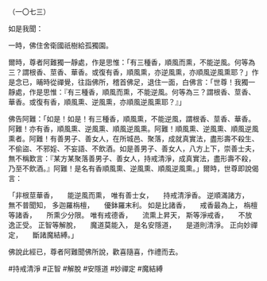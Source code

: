 （一〇七三）

如是我聞：

一時，佛住舍衛國祇樹給孤獨園。

爾時，尊者阿難獨一靜處，作是思惟：「有三種香，順風而熏，不能逆風。何等為三？謂根香、莖香、華香。或復有香，順風熏，亦逆風熏，亦順風逆風熏耶？」作是念已，晡時從禪覺，往詣佛所，稽首佛足，退住一面，白佛言：「世尊！我獨一靜處，作是思惟：『有三種香，順風而熏，不能逆風。何等為三？謂根香、莖香、華香。或復有香，順風熏、逆風熏，亦順風逆風熏耶？』」

佛告阿難：「如是！如是！有三種香，順風熏，不能逆風，謂根香、莖香、華香。阿難！亦有香，順風熏、逆風熏、順風逆風熏。阿難！順風熏、逆風熏、順風逆風熏者。阿難！有善男子、善女人，在所城邑、聚落，成就真實法，盡形壽不殺生、不偷盜、不邪婬、不妄語、不飲酒。如是善男子、善女人，八方上下，崇善士夫，無不稱歎言：『某方某聚落善男子、善女人，持戒清淨，成真實法，盡形壽不殺，乃至不飲酒。』阿難！是名有香順風熏、逆風熏、順風逆風熏。」爾時，世尊即說偈言：

「非根莖華香，　　能逆風而熏，
唯有善士女，　　持戒清淨香。
逆順滿諸方，　　無不普聞知，
多迦羅栴檀，　　優鉢羅末利。
如是比諸香，　　戒香最為上，
栴檀等諸香，　　所熏少分限。
唯有戒德香，　　流熏上昇天，
斯等淨戒香，　　不放逸正受。
正智等解脫，　　魔道莫能入，
是名安隱道，　　是道則清淨。
正向妙禪定，　　斷諸魔結縛。」

佛說此經已，尊者阿難聞佛所說，歡喜隨喜，作禮而去。




#持戒清淨
#正智
#解脫
#安隱道
#妙禪定
#魔結縛
